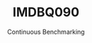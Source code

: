 ---
layout: default
title: IMDBQ090
subtitle: Continuous Benchmarking
selected: IMDB
expanded: Benchmarking
benchmark: /individual_results/IMDBQ090.html
---